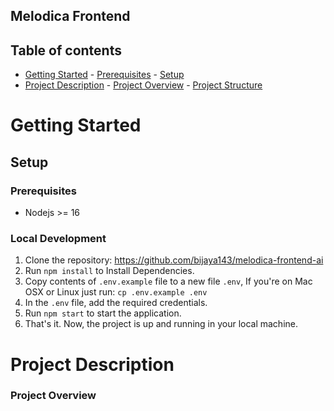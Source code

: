 ## Melodica Frontend

## Table of contents

- [Getting Started](#getting-started) - [Prerequisites](#Prerequisites) - [Setup](#Setup)
- [Project Description](#project-description) - [Project Overview](#project-overview) - [Project Structure](#project-structure)

# Getting Started

## Setup

### Prerequisites

- Nodejs >= 16

### Local Development

1. Clone the repository: https://github.com/bijaya143/melodica-frontend-ai
2. Run `npm install` to Install Dependencies.
3. Copy contents of `.env.example` file to a new file `.env`, If you're on Mac OSX or Linux just run: `cp .env.example .env`
4. In the `.env` file, add the required credentials.
5. Run `npm start` to start the application.
6. That's it. Now, the project is up and running in your local machine.

# Project Description

### Project Overview
